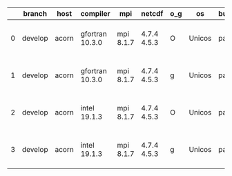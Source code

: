 |    | branch   | host   | compiler        | mpi       | netcdf      | o_g   | os     | build   | u_pass   | u_fail   | s_pass   | s_fail   | e_pass   | e_fail   | nuopc_pass   | nuopc_fail   | artifacts_hash                                                                                                                                       | modified                  |
|----|----------|--------|-----------------|-----------|-------------|-------|--------|---------|----------|----------|----------|----------|----------|----------|--------------|--------------|------------------------------------------------------------------------------------------------------------------------------------------------------|---------------------------|
|  0 | develop  | acorn  | gfortran 10.3.0 | mpi 8.1.7 | 4.7.4 4.5.3 | O     | Unicos | pass    | pending  | pending  | pending  | pending  | pending  | pending  | pending      | pending      | [artifacts](https://github.com/esmf-org/esmf-test-artifacts/tree/13a257d0f8f062127e93411462c5d48b3c322610/develop/acorn/gfortran/10.3.0/O/mpi/8.1.7) | 2022-03-30 01:24:19 +0000 |
|  1 | develop  | acorn  | gfortran 10.3.0 | mpi 8.1.7 | 4.7.4 4.5.3 | g     | Unicos | pass    | pending  | pending  | pending  | pending  | pending  | pending  | pending      | pending      | [artifacts](https://github.com/esmf-org/esmf-test-artifacts/tree/462f33f251e797886650fcec8a0410a087e05294/develop/acorn/gfortran/10.3.0/g/mpi/8.1.7) | 2022-03-30 01:24:56 +0000 |
|  2 | develop  | acorn  | intel 19.1.3    | mpi 8.1.7 | 4.7.4 4.5.3 | O     | Unicos | pass    | pending  | pending  | pending  | pending  | pending  | pending  | pending      | pending      | [artifacts](https://github.com/esmf-org/esmf-test-artifacts/tree/78c39b865ee8a9f4bc7f46defcc95aee55e3ddb1/develop/acorn/intel/19.1.3/O/mpi/8.1.7)    | 2022-03-30 01:27:14 +0000 |
|  3 | develop  | acorn  | intel 19.1.3    | mpi 8.1.7 | 4.7.4 4.5.3 | g     | Unicos | pass    | pending  | pending  | pending  | pending  | pending  | pending  | pending      | pending      | [artifacts](https://github.com/esmf-org/esmf-test-artifacts/tree/3d74339fb020f5a3c1a8fe107d2b5aa79a08069a/develop/acorn/intel/19.1.3/g/mpi/8.1.7)    | 2022-03-30 01:27:52 +0000 |
